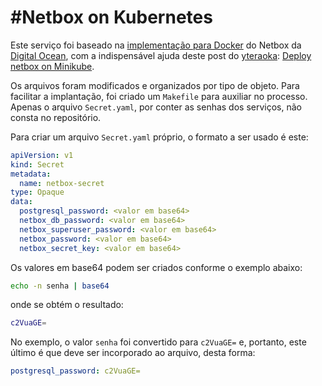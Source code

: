 # #Netbox on Kubernetes

Este serviço foi baseado na [implementação para Docker](https://github.com/digitalocean/netbox-docker) do Netbox da [Digital Ocean](https://digitalocean.com), com a indispensável ajuda deste post do [yteraoka](https://blog.1q77.com/author/yteraoka/): [Deploy netbox on Minikube](https://blog.1q77.com/2017/02/deploy-netbox-on-minikube/).

Os arquivos foram modificados e organizados por tipo de objeto. Para facilitar a implantação, foi criado um `Makefile` para auxiliar no processo. Apenas o arquivo `Secret.yaml`, por conter as senhas dos serviços, não consta no repositório.

Para criar um arquivo `Secret.yaml` próprio, o formato a ser usado é este:

```yaml
apiVersion: v1
kind: Secret
metadata:
  name: netbox-secret
type: Opaque
data:
  postgresql_password: <valor em base64>
  netbox_db_password: <valor em base64>
  netbox_superuser_password: <valor em base64>
  netbox_password: <valor em base64>
  netbox_secret_key: <valor em base64>
```

Os valores em base64 podem ser criados conforme o exemplo abaixo:

```bash
echo -n senha | base64
```

onde se obtém o resultado:

```bash
c2VuaGE=
```

No exemplo, o valor `senha` foi convertido para `c2VuaGE=` e, portanto, este último é que deve ser incorporado ao arquivo, desta forma:

```yaml
postgresql_password: c2VuaGE=
```
